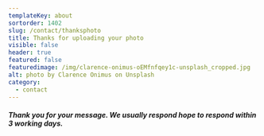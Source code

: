```yaml
---
templateKey: about
sortorder: 1402
slug: /contact/thanksphoto
title: Thanks for uploading your photo
visible: false
header: true
featured: false
featuredimage: /img/clarence-onimus-oEMfnfqey1c-unsplash_cropped.jpg
alt: photo by Clarence Onimus on Unsplash
category:
  - contact
---
```

##### Thank you for your message. We usually respond hope to respond within 3 working days. ######

